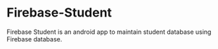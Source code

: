 # Firebase-Student
 Firebase  Student is an android app to maintain student database using Firebase database.
